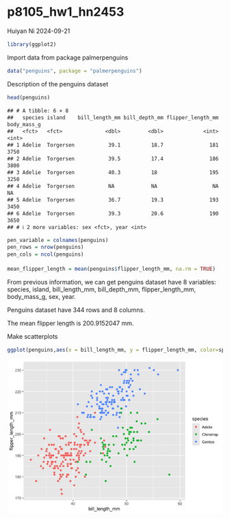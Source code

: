 p8105_hw1_hn2453
================
Huiyan Ni
2024-09-21

``` r
library(ggplot2)
```

Import data from package palmerpenguins

``` r
data("penguins", package = "palmerpenguins")
```

Description of the penguins dataset

``` r
head(penguins)
```

    ## # A tibble: 6 × 8
    ##   species island    bill_length_mm bill_depth_mm flipper_length_mm body_mass_g
    ##   <fct>   <fct>              <dbl>         <dbl>             <int>       <int>
    ## 1 Adelie  Torgersen           39.1          18.7               181        3750
    ## 2 Adelie  Torgersen           39.5          17.4               186        3800
    ## 3 Adelie  Torgersen           40.3          18                 195        3250
    ## 4 Adelie  Torgersen           NA            NA                  NA          NA
    ## 5 Adelie  Torgersen           36.7          19.3               193        3450
    ## 6 Adelie  Torgersen           39.3          20.6               190        3650
    ## # ℹ 2 more variables: sex <fct>, year <int>

``` r
pen_variable = colnames(penguins)
pen_rows = nrow(penguins)
pen_cols = ncol(penguins)

mean_flipper_length = mean(penguins$flipper_length_mm, na.rm = TRUE)
```

From previous information, we can get penguins dataset have 8 variables:
species, island, bill_length_mm, bill_depth_mm, flipper_length_mm,
body_mass_g, sex, year.

Penguins dataset have 344 rows and 8 columns.

The mean flipper length is 200.9152047 mm.

Make scatterplots

``` r
ggplot(penguins,aes(x = bill_length_mm, y = flipper_length_mm, color=species)) + geom_point()
```

![](p8105_hw1_hn2453_files/figure-gfm/unnamed-chunk-4-1.png)<!-- -->
